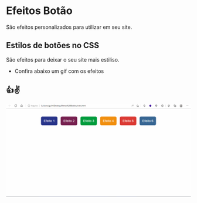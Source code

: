 # Efeitos Botão
<p> São efeitos personalizados para utilizar em seu site.</p>

## Estilos de botões no CSS 
<p>São efeitos para deixar o seu site mais estiliso.</p>

<ul>
<li>Confira abaixo um gif com os efeitos</li>
</ul>

## 👍✌️
<gif>![](./botao-animado.gif)</gif>